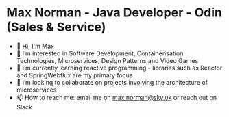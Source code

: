 # Max Norman - Java Developer - Odin (Sales & Service)
- 👋 Hi, I'm Max
- 👀 I’m interested in Software Development, Containerisation Technologies, Microservices, Design Patterns and Video Games
- 🌱 I’m currently learning reactive programming - libraries such as Reactor and SpringWebflux are my primary focus
- 💞️ I’m looking to collaborate on projects involving the architecture of microservices
- 📫 How to reach me: email me on max.norman@sky.uk or reach out on Slack

<!---
maxnormandev/maxnormandev is a ✨ special ✨ repository because its `README.md` (this file) appears on your GitHub profile.
You can click the Preview link to take a look at your changes.
--->
